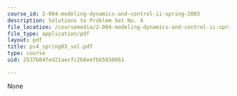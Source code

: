```yaml
---
course_id: 2-004-modeling-dynamics-and-control-ii-spring-2003
description: Solutions to Problem Set No. 4
file_location: /coursemedia/2-004-modeling-dynamics-and-control-ii-spring-2003/2537b84fed21aecfc2b8eefbb5030661_ps4_spring03_sol.pdf
file_type: application/pdf
layout: pdf
title: ps4_spring03_sol.pdf
type: course
uid: 2537b84fed21aecfc2b8eefbb5030661

---
```

None